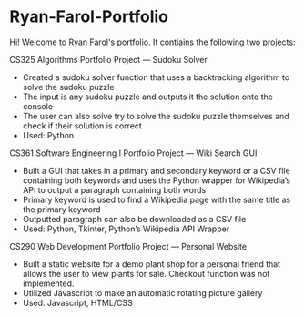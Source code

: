 # Ryan-Farol-Portfolio

Hi! Welcome to Ryan Farol's portfolio. It contiains the following two projects:

CS325 Algorithms Portfolio Project — Sudoku Solver
- Created a sudoku solver function that uses a backtracking algorithm to solve the sudoku puzzle
- The input is any sudoku puzzle and outputs it the solution onto the console
- The user can also solve try to solve the sudoku puzzle themselves and check if their solution is correct
- Used: Python


CS361 Software Engineering I Portfolio Project — Wiki Search GUI
- Built a GUI that takes in a primary and secondary keyword or a CSV file containing both keywords and uses the Python wrapper for Wikipedia’s API to output a paragraph    containing both words
- Primary keyword is used to find a Wikipedia page with the same title as the primary keyword
- Outputted paragraph can also be downloaded as a CSV file
- Used: Python, Tkinter, Python’s Wikipedia API Wrapper


CS290 Web Development Portfolio Project — Personal Website
- Built a static website for a demo plant shop for a personal friend that allows the user to view plants for sale. Checkout function was not implemented. 
- Utilized Javascript to make an automatic rotating picture gallery
- Used: Javascript, HTML/CSS
